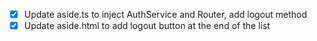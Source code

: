 - [x] Update aside.ts to inject AuthService and Router, add logout method
- [x] Update aside.html to add logout button at the end of the list
